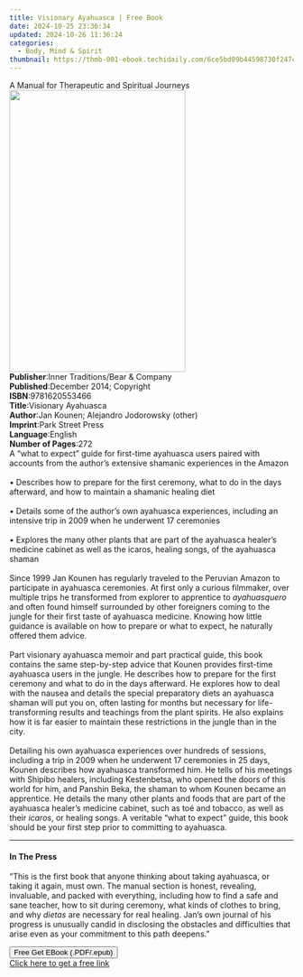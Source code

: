 ```yaml
---
title: Visionary Ayahuasca | Free Book
date: 2024-10-25 23:36:34
updated: 2024-10-26 11:36:24
categories:
  - Body, Mind & Spirit
thumbnail: https://thmb-001-ebook.techidaily.com/6ce5bd09b44598730f247c7a7f329a8dfb1cc655237c9b7fbc1291be3fb11011.jpg
---
```

<main id="book-container">
  <div class="flex flex-col">
    <div class="book-brief flex-1 py-6 px-4 sm:p-6 md:py-10 md:px-8">
      <!-- brief-->
      <div class="book-brief-main">
        A Manual for Therapeutic and Spiritual Journeys
      </div>
    </div>
    <div
      class="book-meta-info flex-1 grid gap-4 col-start-1 col-end-3 row-start-1 sm:mb-6 sm:grid-cols-4 lg:gap-6 lg:col-start-2 lg:row-end-6 lg:row-span-6 lg:mb-0"
    >
      <div
        class="book-meta-info-left place-content-center mt-4 p-4 text-sm leading-6 col-start-2 col-span-2 dark:text-slate-400"
      >
        <img
          class="w-full h-500 object-cover rounded-lg sm:h-255 sm:col-span-2 lg:col-span-full"
          src="https://img-001-ebook.techidaily.com/fb7aa1a546fd708765ee784d0916c661d8584e1e1fd9c59e6e77fc59ce9051a0.jpg"
          alt=""
          width="312"
          height="500"
        />
      </div>
      <div
        class="book-meta-info-right mt-2 col-start-1 row-start-2 col-span-3 self-center"
      >
        <!-- meta data  -->
        <div class="flex flex-col px-4 md:px-8">
          <div class="flex-1">
            <strong>Publisher</strong>:<span class="px-2"
              >Inner Traditions/Bear &amp; Company</span
            >
          </div>
          <div class="flex-1">
            <strong>Published</strong>:<span class="px-2"
              >December 2014; Copyright</span
            >
          </div>
          <div class="flex-1">
            <strong>ISBN</strong>:<span class="px-2">9781620553466</span>
          </div>
          <div class="flex-1">
            <strong>Title</strong>:<span class="px-2">Visionary Ayahuasca</span>
          </div>
          <div class="flex-1">
            <strong>Author</strong>:<span class="px-2"
              >Jan Kounen; Alejandro Jodorowsky (other)</span
            >
          </div>
          <div class="flex-1">
            <strong>Imprint</strong>:<span class="px-2">Park Street Press</span>
          </div>
          <div class="flex-1">
            <strong>Language</strong>:<span class="px-2">English</span>
          </div>
          <div class="flex-1">
            <strong>Number of Pages</strong>:<span class="px-2">272</span>
          </div>
        </div>
      </div>
    </div>
    <div class="book-description flex-1 py-6 px-4 sm:p-6 md:py-10 md:px-8">
      <div class="book-description-main">
        <div accordion-content="" id="description">
          A “what to expect” guide for first-time ayahuasca users paired with
          accounts from the author’s extensive shamanic experiences in the
          Amazon <br />
          <br />• Describes how to prepare for the first ceremony, what to do in
          the days afterward, and how to maintain a shamanic healing diet <br />
          <br />• Details some of the author’s own ayahuasca experiences,
          including an intensive trip in 2009 when he underwent 17 ceremonies<br />
          <br />• Explores the many other plants that are part of the ayahuasca
          healer’s medicine cabinet as well as the icaros, healing songs, of the
          ayahuasca shaman <br />
          <br />Since 1999 Jan Kounen has regularly traveled to the Peruvian
          Amazon to participate in ayahuasca ceremonies. At first only a curious
          filmmaker, over multiple trips he transformed from explorer to
          apprentice to <i>ayahuasquero</i> and often found himself surrounded
          by other foreigners coming to the jungle for their first taste of
          ayahuasca medicine. Knowing how little guidance is available on how to
          prepare or what to expect, he naturally offered them advice. <br />
          <br />Part visionary ayahuasca memoir and part practical guide, this
          book contains the same step-by-step advice that Kounen provides
          first-time ayahuasca users in the jungle. He describes how to prepare
          for the first ceremony and what to do in the days afterward. He
          explores how to deal with the nausea and details the special
          preparatory diets an ayahuasca shaman will put you on, often lasting
          for months but necessary for life-transforming results and teachings
          from the plant spirits. He also explains how it is far easier to
          maintain these restrictions in the jungle than in the city. <br />
          <br />Detailing his own ayahuasca experiences over hundreds of
          sessions, including a trip in 2009 when he underwent 17 ceremonies in
          25 days, Kounen describes how ayahuasca transformed him. He tells of
          his meetings with Shipibo healers, including Kestenbetsa, who opened
          the doors of this world for him, and Panshin Beka, the shaman to whom
          Kounen became an apprentice. He details the many other plants and
          foods that are part of the ayahuasca healer’s medicine cabinet, such
          as toé and tobacco, as well as their <i>icaros</i>, or healing songs.
          A veritable “what to expect” guide, this book should be your first
          step prior to committing to ayahuasca.
        </div>
        <div class="accordion-fader"></div>
      </div>
    </div>
    <div class="book-excerpts flex-1 py-6 px-4 sm:p-6 md:py-10 md:px-8">
      <!-- excerpts-->
      <div class="book-excerpts-main">
        <hr />
        <h4 class="placeholder placeholder-heading">
          <span>In The Press</span>
        </h4>
        <p>
          “This is the first book that anyone thinking about taking ayahuasca,
          or taking it again, must own. The manual section is honest, revealing,
          invaluable, and packed with everything, including how to find a safe
          and sane teacher, how to sit during ceremony, what kinds of clothes to
          bring, and why <i>dietas</i> are necessary for real healing. Jan’s own
          journal of his progress is unusually candid in disclosing the
          obstacles and difficulties that arise even as your commitment to this
          path deepens.”
        </p>
      </div>
    </div>
    <div
      class="book-about-author flex-1 py-6 px-4 sm:p-6 md:py-10 md:px-8"
    ></div>
    <div class="book-free-get flex-1 py-6 px-4 sm:p-6 md:py-10 md:px-8">
      <button
        id="btn-free-get"
        class="bg-blue-500 hover:bg-blue-700 text-white font-bold py-2 px-4 rounded"
      >
        Free Get EBook (.PDF/.epub)
      </button>
      <div id="countdown-display" class="px-2 text-lg mt-2"></div>
      <a
        id="free-link"
        class="hidden bg-blue-500 hover:bg-blue-700 text-white font-bold py-2 px-4 rounded"
        href="https://www.ebooks.com/en-us/book/95783007/visionary-ayahuasca/jan-kounen/"
        target="_blank"
        >Click here to get a free link</a
      >
    </div>
    <script>
      let countdownTime = 0;
      let countdownInterval = null;
      document
        .getElementById('btn-free-get')
        .addEventListener('click', startCountdown);
      function startCountdown() {
        countdownTime = new Date().getTime() + 60000 * 3;
        countdownInterval = setInterval(updateCountdown, 1000);
        document.getElementById('btn-free-get').disabled = true;
        document
          .getElementById('btn-free-get')
          .classList.add('bg-gray-500', 'cursor-not-allowed');
      }
      function updateCountdown() {
        let currentTime = new Date().getTime();
        let timeLeft = countdownTime - currentTime;
        let secondsLeft = Math.floor(timeLeft / 1000);
        document.getElementById('countdown-display').innerHTML =
          `Remaining time: ${secondsLeft} seconds.`;
        if (secondsLeft <= 0) {
          clearInterval(countdownInterval);
          document.getElementById('btn-free-get').classList.add('hidden');
          document.getElementById('free-link').classList.remove('hidden');
          document.getElementById('countdown-display').innerHTML = '';
        }
      }
    </script>
  </div>
</main>
